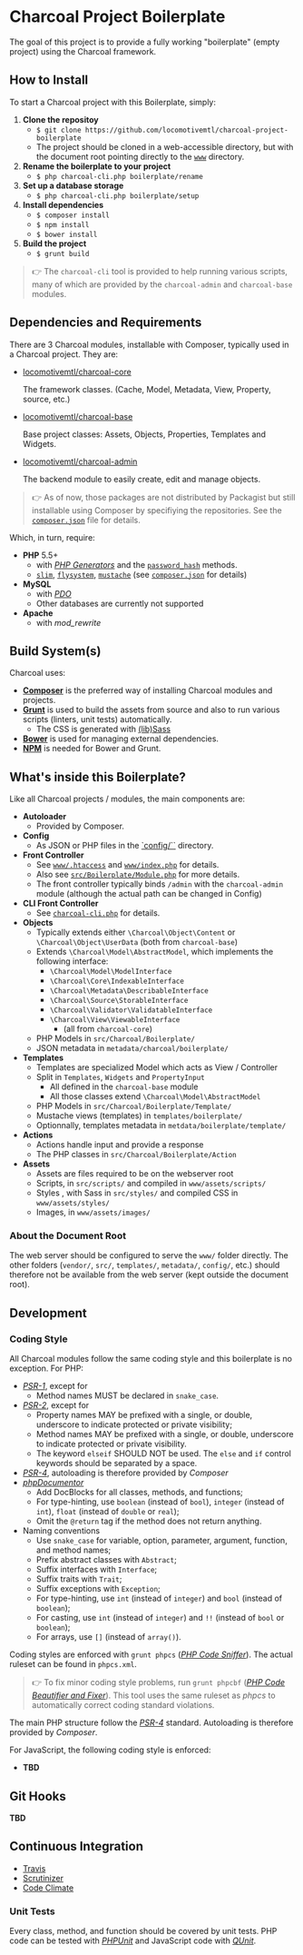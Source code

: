 Charcoal Project Boilerplate
============================

The goal of this project is to provide a fully working "boilerplate" (empty project) using the Charcoal framework.

## How to Install

To start a Charcoal project with this Boilerplate, simply:

1. **Clone the repositoy**
   - `$ git clone https://github.com/locomotivemtl/charcoal-project-boilerplate`
   - The project should be cloned in a web-accessible directory, but with the document root pointing directly to the [`www`](www/) directory.
2. **Rename the boilerplate to your project**
   - `$ php charcoal-cli.php boilerplate/rename`
3. **Set up a database storage**
   - `$ php charcoal-cli.php boilerplate/setup`
4. **Install dependencies**
   - `$ composer install`
   - `$ npm install`
   - `$ bower install`
5. **Build the project**
   - `$ grunt build`

> 👉 The `charcoal-cli` tool is provided to help running various scripts, many of which are provided by the `charcoal-admin` and `charcoal-base` modules.

## Dependencies and Requirements

There are 3 Charcoal modules, installable with Composer, typically used in a Charcoal project. They are:

- [locomotivemtl/charcoal-core](https://github.com/locomotivemtl/charcoal-core)

  The framework classes. (Cache, Model, Metadata, View, Property, source, etc.)
- [locomotivemtl/charcoal-base](https://github.com/locomotivemtl/charcoal-base)

  Base project classes: Assets, Objects, Properties, Templates and Widgets.
- [locomotivemtl/charcoal-admin](https://github.com/locomotivemtl/charcoal-admin)

  The backend module to easily create, edit and manage objects.

> 👉 As of now, those packages are not distributed by Packagist but still installable using Composer by specifiying the repositories. See the [`composer.json`](composer.json) file for details.

Which, in turn, require:

- **PHP** 5.5+
  - with [_PHP Generators_](http://php.net/generators) and the [`password_hash`](http://php.net/password-hash) methods.
  - [`slim`](http://www.slimframework.com/), [`flysystem`](http://flysystem.thephpleague.com/), [`mustache`](https://github.com/bobthecow/mustache.php) (see [`composer.json`](composer.json) for details)
- **MySQL**
  - with [_PDO_](http://php.net/pdo)
  - Other databases are currently not supported
- **Apache**
  - with _mod_rewrite_

## Build System(s)

Charcoal uses:

- [**Composer**](http://getcomposer.org/) is the preferred way of installing Charcoal modules and projects.
- [**Grunt**](http://gruntjs.com/) is used to build the assets from source and also to run various scripts (linters, unit tests) automatically.
  - The CSS is generated with [(lib)Sass](http://sass-lang.com/libsass)
- [**Bower**](http://bower.io/) is used for managing external dependencies.
- [**NPM**](https://npmjs.com/) is needed for Bower and Grunt.

## What's inside this Boilerplate?

Like all Charcoal projects / modules, the main components are:
- **Autoloader**
  - Provided by Composer.
- **Config**
  - As JSON or PHP files in the [`config/``](config/) directory.
- **Front Controller**
  - See [`www/.htaccess`](www/.htaccess) and [`www/index.php`](www/index.php) for details.
  - Also see [`src/Boilerplate/Module.php`](src/Boilerplate/Module.php) for more details.
  - The front controller typically binds `/admin` with the `charcoal-admin` module (although the actual path can be changed in Config)
- **CLI Front Controller**
  - See [`charcoal-cli.php`](charcoal-cli.php) for details.
- **Objects**
  - Typically extends either `\Charcoal\Object\Content` or `\Charcoal\Object\UserData` (both from `charcoal-base`)
  - Extends `\Charcoal\Model\AbstractModel`, which implements the following interface:
      - `\Charcoal\Model\ModelInterface`
      - `\Charcoal\Core\IndexableInterface`
      - `\Charcoal\Metadata\DescribableInterface`
      - `\Charcoal\Source\StorableInterface`
      - `\Charcoal\Validator\ValidatableInterface`
      - `\Charcoal\View\ViewableInterface`
        - (all from `charcoal-core`)
  - PHP Models in `src/Charcoal/Boilerplate/`
  - JSON metadata in `metadata/charcoal/boilerplate/`
- **Templates**
  - Templates are specialized Model which acts as View / Controller
  - Split in `Templates`, `Widgets` and `PropertyInput`
    - All defined in the `charcoal-base` module
    - All those classes extend `\Charcoal\Model\AbstractModel`
  - PHP Models in `src/Charcoal/Boilerplate/Template/`
  - Mustache views (templates) in `templates/boilerplate/`
  - Optionnally, templates metadata in `metdata/boilerplate/template/`
- **Actions**
  - Actions handle input and provide a response
  - The PHP classes in `src/Charcoal/Boilerplate/Action`
- **Assets**
  - Assets are files required to be on the webserver root
  - Scripts, in `src/scripts/` and compiled in `www/assets/scripts/`
  - Styles , with Sass in `src/styles/` and compiled CSS in `www/assets/styles/`
  - Images, in `www/assets/images/`

### About the Document Root

The web server should be configured to serve the `www/` folder directly. The other folders (`vendor/`, `src/`, `templates/`, `metadata/`, `config/`, etc.) should therefore not be available from the web server (kept outside the document root).

## Development

### Coding Style

All Charcoal modules follow the same coding style and this boilerplate is no exception. For PHP:

- [_PSR-1_](https://github.com/php-fig/fig-standards/blob/master/accepted/PSR-1-basic-coding-standard.md), except for
  - Method names MUST be declared in `snake_case`.
- [_PSR-2_](https://github.com/php-fig/fig-standards/blob/master/accepted/PSR-2-coding-style-guide.md), except for
  - Property names MAY be prefixed with a single, or double, underscore to indicate protected or private visibility;
  - Method names MAY be prefixed with a single, or double, underscore to indicate protected or private visibility.
  - The keyword `elseif` SHOULD NOT be used. The `else` and `if` control keywords should be separated by a space.
- [_PSR-4_](https://github.com/php-fig/fig-standards/blob/master/accepted/PSR-4-autoloader.md), autoloading is therefore provided by _Composer_
- [_phpDocumentor_](http://phpdoc.org/)
  - Add DocBlocks for all classes, methods, and functions;
  - For type-hinting, use `boolean` (instead of `bool`), `integer` (instead of `int`), `float` (instead of `double` or `real`);
  - Omit the `@return` tag if the method does not return anything.
- Naming conventions
  - Use `snake_case` for variable, option, parameter, argument, function, and method names;
  - Prefix abstract classes with `Abstract`;
  - Suffix interfaces with `Interface`;
  - Suffix traits with `Trait`;
  - Suffix exceptions with `Exception`;
  - For type-hinting, use `int` (instead of `integer`) and `bool` (instead of `boolean`);
  - For casting, use `int` (instead of `integer`) and `!!` (instead of `bool` or `boolean`);
  - For arrays, use `[]` (instead of `array()`).

Coding styles are  enforced with `grunt phpcs` ([_PHP Code Sniffer_](https://github.com/squizlabs/PHP_CodeSniffer)). The actual ruleset can be found in `phpcs.xml`.

> 👉 To fix minor coding style problems, run `grunt phpcbf` ([_PHP Code Beautifier and Fixer_](https://github.com/squizlabs/PHP_CodeSniffer)). This tool uses the same ruleset as *phpcs* to automatically correct coding standard violations.

The main PHP structure follow the [_PSR-4_](https://github.com/php-fig/fig-standards/blob/master/accepted/PSR-4-autoloader.md) standard. Autoloading is therefore provided by _Composer_.

For JavaScript, the following coding style is enforced:

- **TBD**

## Git Hooks

**TBD**

## Continuous Integration

- [Travis](https://travis-ci.org/)
- [Scrutinizer](https://scrutinizer-ci.com/)
- [Code Climate](https://codeclimate.com/)

### Unit Tests

Every class, method, and function should be covered by unit tests. PHP code can be tested with [_PHPUnit_](https://phpunit.de/) and JavaScript code with [_QUnit_](https://qunitjs.com/).
